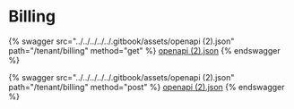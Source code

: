# Billing

{% swagger src="../../../../../.gitbook/assets/openapi (2).json" path="/tenant/billing" method="get" %}
[openapi (2).json](<../../../../../.gitbook/assets/openapi (2).json>)
{% endswagger %}

{% swagger src="../../../../../.gitbook/assets/openapi (2).json" path="/tenant/billing" method="post" %}
[openapi (2).json](<../../../../../.gitbook/assets/openapi (2).json>)
{% endswagger %}
